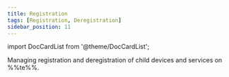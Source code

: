 ```yaml
---
title: Registration
tags: [Registration, Deregistration]
sidebar_position: 11
---
```


import DocCardList from '@theme/DocCardList';

Managing registration and deregistration of child devices and services on %%te%%.

<DocCardList />
